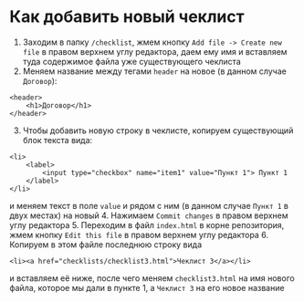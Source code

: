 # Как добавить новый чеклист

1. Заходим в папку `/checklist`, жмем кнопку `Add file -> Create new file` в правом верхнем углу редактора, даем ему имя и вставляем туда содержимое файла уже существующего чеклиста
2. Меняем название между тегами `header` на новое (в данном случае `Договор`):
```
<header>
    <h1>Договор</h1>
</header>
```
3. Чтобы добавить новую строку в чеклисте, копируем существующий блок текста вида:
```
<li>
    <label>
        <input type="checkbox" name="item1" value="Пункт 1"> Пункт 1
    </label>
</li>
```
и меняем текст в поле `value` и рядом с ним (в данном случае `Пункт 1` в двух местах) на новый
4. Нажимаем `Commit changes` в правом верхнем углу редактора
5. Переходим в файл `index.html` в корне репозитория, жмем кнопку `Edit this file` в правом верхнем углу редактора
6. Копируем в этом файле последнюю строку вида
```
<li><a href="checklists/checklist3.html">Чеклист 3</a></li>
```
и вставляем её ниже, после чего меняем `checklist3.html` на имя нового файла, которое мы дали в пункте 1, а `Чеклист 3` на его новое название